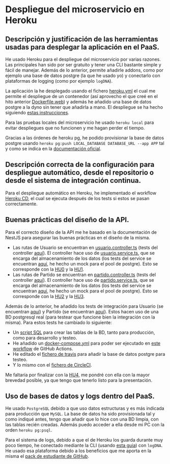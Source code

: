 # Despliegue del microservicio en Heroku

## Descripción y justificación de las herramientas usadas para desplegar la aplicación en el PaaS.

He usado Heroku para el despliegue del microservicio por varias razones. Las principales han sido por ser gratuito y tener una CLI bastante simple y fácil de manejar. Además de lo anterior, permite añadirle addons, como por ejemplo una base de datos postgre (la que he usado yo) y conectarlo con plataformas de logging (como por ejemplo `logDNA`).

La aplicación la he desplegado usando el fichero [heroku.yml](https://github.com/ManuelJNunez/footStats/blob/master/heroku.yml) el cual me permite el despliegue de un contenedor (así aprovecho el que creé en el hito anterior [Dockerfile.web](https://github.com/ManuelJNunez/footStats/blob/master/Dockerfile.web)) y además he añadido una base de datos postgre a la dyno sin tener que añadirla a mano. El despliegue se ha hecho siguiendo [estas instrucciones](https://devcenter.heroku.com/articles/build-docker-images-heroku-yml).

Para las pruebas locales del microservicio he usado `heroku local` para evitar despliegues que no funcionen y me hagan perder el tiempo.

Gracias a las órdenes de heroku pg, he podido provisionar la base de datos postgre usando `heroku pg:push LOCAL_DATABASE DATABASE_URL --app APP` tal y como se indica en la [documentación oficial](https://devcenter.heroku.com/articles/heroku-postgresql).

## Descripción correcta de la configuración para despliegue automático, desde el repositorio o desde el sistema de integración continua.

Para el despliegue automático en Heroku, he implementado el workflow [Heroku CD](https://github.com/ManuelJNunez/footStats/blob/master/.github/workflows/herokucd.yml), el cual se ejecuta después de los tests si estos se pasan correctamente.

## Buenas prácticas del diseño de la API.

Para el correcto diseño de la API me he basado en la documentación de NestJS para asegurar las buenas prácticas en el diseño de la misma.

- Las rutas de Usuario se encuentran en [usuario.controller.ts](https://github.com/ManuelJNunez/footStats/blob/master/src/usuario/usuario.controller.ts) (tests del controller [aquí](https://github.com/ManuelJNunez/footStats/blob/master/src/usuario/usuario.controller.spec.ts)). El controller hace uso de [usuario.service.ts](https://github.com/ManuelJNunez/footStats/blob/master/src/usuario/usuario.service.ts), que se encarga del almacenamiento de los datos (los tests del service se encuentran [aquí](https://github.com/ManuelJNunez/footStats/blob/master/src/usuario/usuario.service.spec.ts), he hecho un mock para el pool de postgre). Esto se corresponde con la [HU0](https://github.com/ManuelJNunez/footStats/issues/3) y la [HU1](https://github.com/ManuelJNunez/footStats/issues/4).
- Las rutas de Partido se encuentran en [partido.controller.ts](https://github.com/ManuelJNunez/footStats/blob/master/src/partido/partido.controller.ts) (tests del controller [aquí](https://github.com/ManuelJNunez/footStats/blob/master/src/partido/partido.controller.spec.ts)). El controller hace uso de [partido.service.ts](https://github.com/ManuelJNunez/footStats/blob/master/src/partido/partido.service.ts), que se encarga del almacenamiento de los datos (los tests del service se encuentran [aquí](https://github.com/ManuelJNunez/footStats/blob/master/src/partido/partido.service.spec.ts), he hecho un mock para el pool de postgre). Esto se corresponde con la [HU2](https://github.com/ManuelJNunez/footStats/issues/5) y la [HU3](https://github.com/ManuelJNunez/footStats/issues/6).

Además de lo anterior, he añadido los tests de integración para Usuario (se encuentran [aquí](https://github.com/ManuelJNunez/footStats/blob/master/tests/usuario.integration-spec.ts)) y Partido (se encuentran [aquí]((https://github.com/ManuelJNunez/footStats/blob/master/tests/partido.integration-spec.ts))). Estos hacen uso de una BD postgresql real (para testear que funcione bien la integración con la misma). Para estos tests he cambiado lo siguiente:
- Un [script SQL](https://github.com/ManuelJNunez/footStats/blob/master/database/tables.sql) para crear las tablas de la BD, tanto para producción, como para desarrollo y testeo.
- He añadido un [docker-compose.yml](https://github.com/ManuelJNunez/footStats/blob/master/docker-compose.yml) para poder ser ejecutado en [este workflow](https://github.com/ManuelJNunez/footStats/blob/master/.github/workflows/dockerci.yml) de GitHub Actions.
- He editado el [fichero de travis](https://github.com/ManuelJNunez/footStats/blob/master/.travis.yml) para añadir la base de datos postgre para testeo.
- Y lo mismo con el [fichero de CircleCI](https://github.com/ManuelJNunez/footStats/blob/master/.circleci/config.yml).

Me faltaría por finalizar con la [HU4](https://github.com/ManuelJNunez/footStats/issues/7), me pondré con ella con la mayor brevedad posible, ya que tengo que tenerlo listo para la presentación.

## Uso de bases de datos y logs dentro del PaaS.

He usado `PostgreSQL` debido a que uso datos estructuras y es más indicada para producción que `MySQL`. La base de datos ha sido provisionada tal y como indiqué antes, tengo que añadir que lo hice con una BD limpia, con las tablas recién creadas. Además puedo acceder a ella desde mi PC con la orden `heroku pg:psql`.

Para el sistema de logs, debido a que el de Heroku los guarda durante muy poco tiempo, he conectado mediante la CLI (usando [esta guia](https://devcenter.heroku.com/articles/logdna)) con `logDNA`. He usado esa plataforma debido a los beneficios que me aporta en la misma el [pack de estudiante de GitHub](https://education.github.com/pack).
